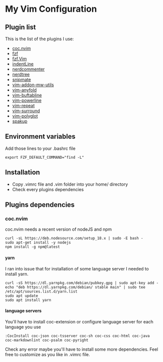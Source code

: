 # My Vim Configuration

## Plugin list

This is the list of the plugins I use:

- [coc.nvim](https://github.com/neoclide/coc.nvim)
- [fzf](https://github.com/junegunn/fzf)
- [fzf.Vim](https://github.com/junegunn/fzf.vim)
- [indentLine](https://github.com/Yggdroot/indentLine)
- [nerdcommenter](https://github.com/preservim/nerdcommenter)
- [nerdtree](https://github.com/preservim/nerdtree)
- [snipmate](https://github.com/garbas/vim-snipmate)
- [vim-addon-mw-utils](https://github.com/MarcWeber/vim-addon-mw-utils)
- [vim-anyfold](https://github.com/pseewald/vim-anyfold)
- [vim-buftabline](https://github.com/ap/vim-buftabline)
- [vim-powerline](https://github.com/powerline/powerline)
- [vim-repeat](https://github.com/tpope/vim-repeat)
- [vim-surround](https://github.com/tpope/vim-surround)
- [vim-polyglot](https://github.com/sheerun/vim-polyglot)
- [spakup](https://github.com/rstacruz/sparkup)

## Environment variables

Add those lines to your .bashrc file

```console
export FZF_DEFAULT_COMMAND="find -L"
```

## Installation

- Copy .vimrc file and .vim folder into your home/ directory
- Check every plugins dependencies

## Plugins dependencies

### coc.nvim

coc.nvim needs a recent version of nodeJS and npm

```console
curl -sL https://deb.nodesource.com/setup_18.x | sudo -E bash -
sudo apt-get install -y nodejs
npm install -g npm@latest
```

#### yarn

I ran into issue that for installation of some language server I needed to
install yarn.

```console
curl -sS https://dl.yarnpkg.com/debian/pubkey.gpg | sudo apt-key add -
echo "deb https://dl.yarnpkg.com/debian/ stable main" | sudo tee /etc/apt/sources.list.d/yarn.list
sudo apt update
sudo apt install yarn
```

#### language servers

You'll have to install coc-extension or configure language server for each
language you use

```console
:CocInstall coc-json coc-tsserver coc-sh coc-css coc-html coc-java
coc-markdownlint coc-psalm coc-pyright
```

Check any error maybe you'll have to install some more dependencies. Feel free
to customize as you like in .vimrc file.
